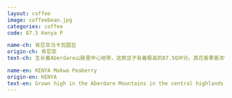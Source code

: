 ```yaml
---
layout: coffee
image: coffeebean.jpg
categories: coffee
code: 87.5 Kenya P

name-ch: 肯尼亚马卡瓦圆豆
origin-ch: 肯尼亚
text-ch: 生长着Aberdare山脉里中心地带，这款豆子有着极高的87.5Q评分。其花香果香浓郁，口味甘甜，不苦的口味和清爽干净的后味绝对是一款享受级的好咖啡。

name-en: KENYA Makwa Peaberry
origin-en: KENYA
text-en: Grown high in the Aberdare Mountains in the central highlands of Kenya KENYA Makwa Peaberry offers coffee lovers a blend of extreme quality with a Q Score of 87.5.  The aroma is floral and has a sweet spice, black currant flavour with hints of lemon and a juicy clean finish to the taste.
---
```


